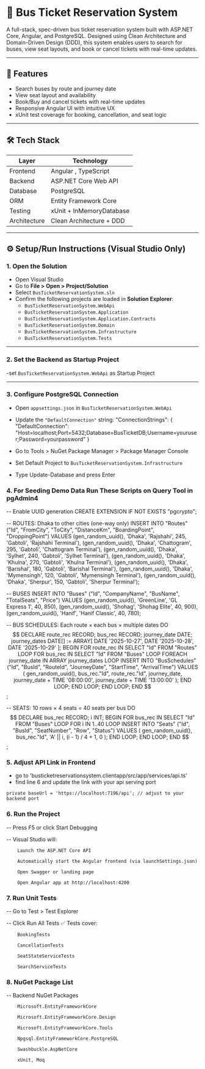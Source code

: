 ﻿# 🚌 Bus Ticket Reservation System

A full-stack, spec-driven bus ticket reservation system built with ASP.NET Core, Angular, and PostgreSQL. 
Designed using Clean Architecture and Domain-Driven Design (DDD), 
this system enables users to search for buses, view seat layouts, and book or cancel tickets with real-time updates.

---

## 🚀 Features

- Search buses by route and journey date  
- View seat layout and availability  
- Book/Buy and cancel tickets with real-time updates  
- Responsive Angular UI with intuitive UX  
- xUnit test coverage for booking, cancellation, and seat logic

---

## 🛠 Tech Stack

| Layer       | Technology                  |
|-------------|-----------------------------|
| Frontend    | Angular , TypeScript     |
| Backend     | ASP.NET Core Web API        |
| Database    | PostgreSQL                  |
| ORM         | Entity Framework Core       |
| Testing     | xUnit + InMemoryDatabase    |
| Architecture| Clean Architecture + DDD    |

---

## ⚙️ Setup/Run Instructions (Visual Studio Only)

### 1. Open the Solution

- Open Visual Studio  
- Go to **File > Open > Project/Solution**  
- Select `BusTicketReservationSystem.sln`  
- Confirm the following projects are loaded in **Solution Explorer**:
  - `BusTicketReservationSystem.WebApi`  
  - `BusTicketReservationSystem.Application`
  - `BusTicketReservationSystem.Application.Contracts`
  - `BusTicketReservationSystem.Domain`  
  - `BusTicketReservationSystem.Infrastructure`  
  - `BusTicketReservationSystem.Tests`

---

### 2. Set the Backend as Startup Project

-set `BusTicketReservationSystem.WebApi` as Startup Project


---

### 3. Configure PostgreSQL Connection

- Open `appsettings.json` in `BusTicketReservationSystem.WebApi` 
- Update the `"DefaultConnection"` string:
  "ConnectionStrings": {
    "DefaultConnection": "Host=localhost;Port=5432;Database=BusTicketDB;Username=youruser;Password=yourpassword"
  }
- Go to Tools > NuGet Package Manager > Package Manager Console

- Set Default Project to `BusTicketReservationSystem.Infrastructure` 

- Type Update-Database and press Enter

### 4. For Seeding Demo Data Run These Scripts on Query Tool in pgAdmin4 

-- Enable UUID generation
CREATE EXTENSION IF NOT EXISTS "pgcrypto";

-- ROUTES: Dhaka to other cities (one-way only)
INSERT INTO "Routes" ("Id", "FromCity", "ToCity", "DistanceKm", "BoardingPoint", "DroppingPoint") VALUES
  (gen_random_uuid(), 'Dhaka', 'Rajshahi', 245, 'Gabtoli', 'Rajshahi Terminal'),
  (gen_random_uuid(), 'Dhaka', 'Chattogram', 295, 'Gabtoli', 'Chattogram Terminal'),
  (gen_random_uuid(), 'Dhaka', 'Sylhet', 240, 'Gabtoli', 'Sylhet Terminal'),
  (gen_random_uuid(), 'Dhaka', 'Khulna', 270, 'Gabtoli', 'Khulna Terminal'),
  (gen_random_uuid(), 'Dhaka', 'Barishal', 180, 'Gabtoli', 'Barishal Terminal'),
  (gen_random_uuid(), 'Dhaka', 'Mymensingh', 120, 'Gabtoli', 'Mymensingh Terminal'),
  (gen_random_uuid(), 'Dhaka', 'Sherpur', 150, 'Gabtoli', 'Sherpur Terminal');

-- BUSES
INSERT INTO "Buses" ("Id", "CompanyName", "BusName", "TotalSeats", "Price") VALUES
  (gen_random_uuid(), 'GreenLine', 'GL Express 1', 40, 850),
  (gen_random_uuid(), 'Shohag', 'Shohag Elite', 40, 900),
  (gen_random_uuid(), 'Hanif', 'Hanif Classic', 40, 780);

-- BUS SCHEDULES: Each route × each bus × multiple dates
DO $$
DECLARE
  route_rec RECORD;
  bus_rec RECORD;
  journey_date DATE;
  journey_dates DATE[] := ARRAY[
    DATE '2025-10-27',
    DATE '2025-10-28',
    DATE '2025-10-29'
  ];
BEGIN
  FOR route_rec IN SELECT "Id" FROM "Routes" LOOP
    FOR bus_rec IN SELECT "Id" FROM "Buses" LOOP
      FOREACH journey_date IN ARRAY journey_dates LOOP
        INSERT INTO "BusSchedules" ("Id", "BusId", "RouteId", "JourneyDate", "StartTime", "ArrivalTime")
        VALUES (
          gen_random_uuid(),
          bus_rec."Id",
          route_rec."Id",
          journey_date,
          journey_date + TIME '08:00:00',
          journey_date + TIME '13:00:00'
        );
      END LOOP;
    END LOOP;
  END LOOP;
END $$;

-- SEATS: 10 rows × 4 seats = 40 seats per bus
DO $$
DECLARE
  bus_rec RECORD;
  i INT;
BEGIN
  FOR bus_rec IN SELECT "Id" FROM "Buses" LOOP
    FOR i IN 1..40 LOOP
      INSERT INTO "Seats" ("Id", "BusId", "SeatNumber", "Row", "Status")
      VALUES (
        gen_random_uuid(),
        bus_rec."Id",
        'A' || i,
        (i - 1) / 4 + 1,
        0
      );
    END LOOP;
  END LOOP;
END $$;

### 5. Adjust API Link in Frontend
   
   - go to 'busticketreservationsystem.clientapp/src/app/services/api.ts'
   - find line 6 and update the link with your api serving port
  
    private baseUrl = 'https://localhost:7196/api'; // adjust to your backend port


### 6. Run the Project

   --   Press F5 or click Start Debugging

   --   Visual Studio will:

        Launch the ASP.NET Core API

        Automatically start the Angular frontend (via launchSettings.json)

        Open Swagger or landing page

        Open Angular app at http://localhost:4200


### 7. Run Unit Tests

  -- Go to Test > Test Explorer

  -- Click Run All Tests ✅ Tests cover:

        BookingTests

        CancellationTests

        SeatStateServiceTests
        
        SearchServiceTests

### 8. NuGet Package List

   --   Backend NuGet Packages
    
        Microsoft.EntityFrameworkCore

        Microsoft.EntityFrameworkCore.Design

        Microsoft.EntityFrameworkCore.Tools

        Npgsql.EntityFrameworkCore.PostgreSQL

        Swashbuckle.AspNetCore

        xUnit, Moq
